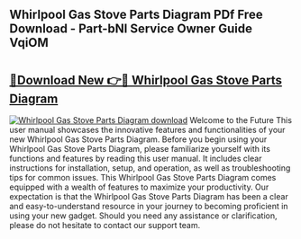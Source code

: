 ## Whirlpool Gas Stove Parts Diagram PDf Free Download - Part-bNl Service Owner Guide VqiOM

# <h2><a href="http://dfltt68.blite.top/?on=Whirlpool+Gas+Stove+Parts+Diagram">🔗Download New 👉🔴 Whirlpool Gas Stove Parts Diagram</a></h2>

[![Whirlpool Gas Stove Parts Diagram download](https://i.imgur.com/lujVjoI.png)](http://dfltt68.blite.top/?on=Whirlpool+Gas+Stove+Parts+Diagram)
Welcome to the Future This user manual showcases the innovative features and functionalities of your new Whirlpool Gas Stove Parts Diagram. Before you begin using your Whirlpool Gas Stove Parts Diagram, please familiarize yourself with its functions and features by reading this user manual. It includes clear instructions for installation, setup, and operation, as well as troubleshooting tips for common issues. This Whirlpool Gas Stove Parts Diagram comes equipped with a wealth of features to maximize your productivity. Our expectation is that the Whirlpool Gas Stove Parts Diagram has been a clear and easy-to-understand resource in your journey to becoming proficient in using your new gadget. Should you need any assistance or clarification, please do not hesitate to contact our support team.
